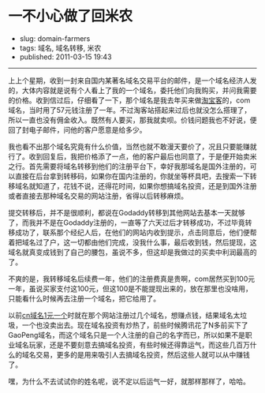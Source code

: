 # 一不小心做了回米农

- slug: domain-farmers
- tags: 域名, 域名转移, 米农
- published: 2011-03-15 19:43

----------

上上个星期，收到一封来自国内某著名域名交易平台的邮件，是一个域名经济人发的，大体内容就是说有个人看上了我的一个域名，委托他们向我购买，并问我需要的价格。收到信过后，仔细看了一下，那个域名是我去年买来做[淘宝客][1]的，com域名，当时用了57元钱注册了一年。不过淘客站搭起来过后也就没怎么搭理了，所以一直也没有佣金收入。既然有人要买，那我就卖呗。价钱问题我也不好说，便回了封电子邮件，问他的客户愿意是给多少。

我也看不出那个域名究竟有什么价值，当然也就不敢漫天要价了，况且只要能赚就行了。收到回复后，我把价格添了一点，他的客户最后也同意了，于是便开始卖米之行。首先需要将域名转移到他们的注册平台下，幸好我那域名是国外注册的，可以直接在后台拿到转移码，如果你在国内注册的，你就坐等杯具吧，去搜索一下转移域名就知道了，花钱不说，还得花时间，如果你想搞域名投资，还是到国外注册或者直接去那种域名交易的网站注册，省得以后转移麻烦。

提交转移后，并不是很顺利，都说在Godaddy转移到其他网站去基本一天就够了，而我并不是在Godaddy注册的，一直等了六天过后才转移成功，不过毕竟转移成功了，联系那个经纪人后，在他们的网站内收到提示，点击同意后，他们便帮着把域名过了户，这一切都由他们完成，没我什么事，最后收到钱，然后提现，这域名就真变成钱到了自己的腰包，虽说不多，但这却是我做过的买卖中利润最高的了。

不爽的是，我转移域名后续费一年，他们的注册费真是贵啊，com居然买到100元一年，虽说买家支付这100元，但这100是不能提现出来的，放在那里也没啥用，只能看什么时候再去注册一个域名，把它给用了。

以前[cn域名1元一个][2]时就在那个网站注册过几个域名，想赚点钱，结果域名太垃圾，一个也没卖出去。现在域名投资有炒热了，前些时候腾讯花了N多前买下了GaoPeng域名，而这个域名只是一个人注册的自己的名字而已，所以如果不是职业域名玩家，还是不要刻意去搞域名投资，有些时候还得靠运气，而这些几百万什么的域名交易，更多的是用来吸引人去搞域名投资，然后这些人就可以从中赚钱了。

嘿，为什么不去试试你的姓名呢，说不定以后运气一好，就那样那样了，哈哈。

[1]: /yunifang
[2]: /cn-cnnic